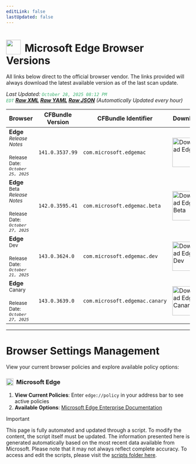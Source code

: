 ```yaml
---
editLink: false
lastUpdated: false
---
```


# <img src="/images/edge.png" style="height: 40px; display: inline-block; margin-right: 4px; vertical-align: text-bottom;"> Microsoft Edge Browser Versions

<span class="extra-small">All links below direct to the official browser vendor. The links provided will always download the latest available version as of the last scan update.</span>

<span class="extra-small">_Last Updated: <code style="color : mediumseagreen">October 28, 2025 08:12 PM EDT</code> [**_Raw XML_**](https://github.com/cocopuff2u/BOFA/blob/main/latest_edge_files/edge_latest_versions.xml) [**_Raw YAML_**](https://github.com/cocopuff2u/BOFA/blob/main/latest_edge_files/edge_latest_versions.yaml) [**_Raw JSON_**](https://github.com/cocopuff2u/BOFA/blob/main/latest_edge_files/edge_latest_versions.json) (Automatically Updated every hour)_</span>

| **Browser** | **CFBundle Version** | **CFBundle Identifier** | **Download** |
|------------|-------------------|---------------------|------------|
| **Edge** <br><a href="https://learn.microsoft.com/en-us/deployedge/microsoft-edge-relnote-stable-channel" style="text-decoration: none;"><small>_Release Notes_</small></a><br><br><small>Release Date:<br><em><code>October 25, 2025</code></em></small> | `141.0.3537.99` | `com.microsoft.edgemac` | <a href="https://msedge.sf.dl.delivery.mp.microsoft.com/filestreamingservice/files/5c33cc04-5a2d-4dc9-b7f7-67335b4ce1fb/MicrosoftEdge-141.0.3537.99.pkg"><img src="/images/edge.png" alt="Download Edge" width="80"></a> |
| **Edge** <sup>Beta</sup> <br><a href="https://learn.microsoft.com/en-us/deployedge/microsoft-edge-relnote-beta-channel" style="text-decoration: none;"><small>_Release Notes_</small></a><br><br><small>Release Date:<br><em><code>October 27, 2025</code></em></small> | `142.0.3595.41` | `com.microsoft.edgemac.beta` | <a href="https://msedge.sf.dl.delivery.mp.microsoft.com/filestreamingservice/files/36330368-9013-479f-bc82-74852252de3c/MicrosoftEdgeBeta-142.0.3595.41.pkg"><img src="/images/edge_beta.png" alt="Download Edge Beta" width="80"></a> |
| **Edge** <sup>Dev</sup><br><br><small>Release Date:<br><em><code>October 21, 2025</code></em></small> | `143.0.3624.0` | `com.microsoft.edgemac.dev` | <a href="https://msedge.sf.dl.delivery.mp.microsoft.com/filestreamingservice/files/17b2fb39-fd72-4551-bd20-80e225a0de08/MicrosoftEdgeDev-143.0.3624.0.pkg"><img src="/images/edge_dev.png" alt="Download Edge Dev" width="80"></a> |
| **Edge** <sup>Canary</sup><br><br><small>Release Date:<br><em><code>October 27, 2025</code></em></small> | `143.0.3639.0` | `com.microsoft.edgemac.canary` | <a href="https://msedge.sf.dl.delivery.mp.microsoft.com/filestreamingservice/files/fdeae3d2-ce62-473a-9fc8-e0d7eab63a84/MicrosoftEdgeCanary-143.0.3639.0.pkg"><img src="/images/edge_canary.png" alt="Download Edge Canary" width="80"></a> |

---

# Browser Settings Management

View your current browser policies and explore available policy options:

### <img src="/images/edge.png" style="height: 20px; display: inline-block; margin-right: 4px; vertical-align: text-bottom;"> Microsoft Edge
1. **View Current Policies**: Enter `edge://policy` in your address bar to see active policies
2. **Available Options**: [Microsoft Edge Enterprise Documentation](https://learn.microsoft.com/en-us/deployedge/microsoft-edge-policies)

> [!IMPORTANT]
> This page is fully automated and updated through a script. To modify the content, the script itself must be updated. The information presented here is generated automatically based on the most recent data available from Microsoft. Please note that it may not always reflect complete accuracy. To access and edit the scripts, please visit the [scripts folder here](https://github.com/cocopuff2u/MOFA_WEBSITE/tree/main/update_readme_scripts).
